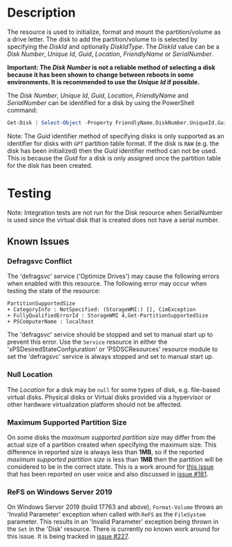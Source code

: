 # Description

The resource is used to initialize, format and mount the partition/volume as a drive
letter.
The disk to add the partition/volume to is selected by specifying the _DiskId_ and
optionally _DiskIdType_.
The _DiskId_ value can be a _Disk Number_, _Unique Id_,  _Guid_, _Location_, _FriendlyName_ or _SerialNumber_.

**Important: The _Disk Number_ is not a reliable method of selecting a disk because
it has been shown to change between reboots in some environments.
It is recommended to use the _Unique Id_ if possible.**

The _Disk Number_, _Unique Id_, _Guid_, _Location_, _FriendlyName_ and _SerialNumber_ can be identified for a
disk by using the PowerShell command:

```powershell
Get-Disk | Select-Object -Property FriendlyName,DiskNumber,UniqueId,Guid,Location,SerialNumber
```

Note: The _Guid_ identifier method of specifying disks is only supported as an
identifier for disks with `GPT` partition table format. If the disk is `RAW`
(e.g. the disk has been initialized) then the _Guid_ identifier method can not
be used. This is because the _Guid_ for a disk is only assigned once the partition
table for the disk has been created.

# Testing
Note: Integration tests are not run for the Disk resource when SerialNumber
is used since the virtual disk that is created does not have a serial number.

## Known Issues

### Defragsvc Conflict

The 'defragsvc' service ('Optimize Drives') may cause the following errors when
enabled with this resource. The following error may occur when testing the state
of the resource:

```text
PartitionSupportedSize
+ CategoryInfo : NotSpecified: (StorageWMI:) [], CimException
+ FullyQualifiedErrorId : StorageWMI 4,Get-PartitionSupportedSize
+ PSComputerName : localhost
```

The 'defragsvc' service should be stopped and set to manual start up to prevent
this error. Use the `Service` resource in either the 'xPSDesiredStateConfgiuration'
or 'PSDSCResources' resource module to set the 'defragsvc' service is always
stopped and set to manual start up.

### Null Location

The _Location_ for a disk may be `null` for some types of disk,
e.g. file-based virtual disks. Physical disks or Virtual disks provided via a
hypervisor or other hardware virtualization platform should not be affected.

### Maximum Supported Partition Size

On some disks the _maximum supported partition size_ may differ from the actual
size of a partition created when specifying the maximum size. This difference
in reported size is always less than **1MB**, so if the reported _maximum supported
partition size_ is less than **1MB** then the partition will be considered to be
in the correct state. This is a work around for [this issue](https://windowsserver.uservoice.com/forums/301869-powershell/suggestions/36967870-get-partitionsupportedsize-and-msft-partition-clas)
that has been reported on user voice and also discussed in [issue #181](https://github.com/dsccommunity/StorageDsc/issues/181).

### ReFS on Windows Server 2019

On Windows Server 2019 (build 17763 and above), `Format-Volume` throws an
'Invalid Parameter' exception when called with `ReFS` as the `FileSystem`
parameter. This results in an 'Invalid Parameter' exception being thrown
in the `Set` in the 'Disk' resource.
There is currently no known work around for this issue. It is being tracked
in [issue #227](https://github.com/dsccommunity/StorageDsc/issues/227).
